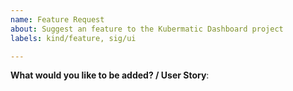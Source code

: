 ```yaml
---
name: Feature Request
about: Suggest an feature to the Kubermatic Dashboard project
labels: kind/feature, sig/ui

---
```


**What would you like to be added? / User Story**:
